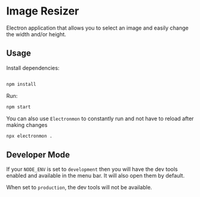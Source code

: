 # Image Resizer

Electron application that allows you to select an image and easily change the width and/or height.

## Usage

Install dependencies:

```bash

npm install
```

Run:

```bash
npm start
```

You can also use `Electronmon` to constantly run and not have to reload after making changes

```bash
npx electronmon .
```

## Developer Mode

If your `NODE_ENV` is set to `development` then you will have the dev tools enabled and available in the menu bar. It
will also open them by default.

When set to `production`, the dev tools will not be available.
